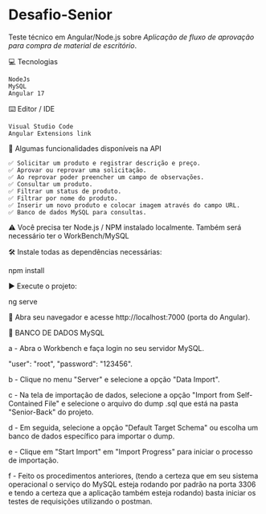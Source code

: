 # Desafio-Senior
Teste técnico em Angular/Node.js sobre *Aplicação de fluxo de aprovação para compra de material de escritório*.

💻 Tecnologias

    NodeJs    
    MySQL
    Angular 17

⌨️ Editor / IDE

    Visual Studio Code
    Angular Extensions link

🔧 Algumas funcionalidades disponíveis na API

    ✅ Solicitar um produto e registrar descrição e preço.    
    ✅ Aprovar ou reprovar uma solicitação.
    ✅ Ao reprovar poder preencher um campo de observações.
    ✅ Consultar um produto.
    ✅ Filtrar um status de produto.
    ✅ Filtrar por nome do produto.
    ✅ Inserir um novo produto e colocar imagem através do campo URL.
    ✅ Banco de dados MySQL para consultas.

⚠️ Você precisa ter Node.js / NPM instalado localmente.
Também será necessário ter o WorkBench/MySQL


   🛠️ Instale todas as dependências necessárias:

npm install

   ▶️ Execute o projeto:

ng serve

📂 Abra seu navegador e acesse http://localhost:7000 (porta do Angular).

🎲 BANCO DE DADOS MySQL

a - Abra o Workbench e faça login no seu servidor MySQL.

"user": "root",
"password": "123456".

b - Clique no menu "Server" e selecione a opção "Data Import".

c - Na tela de importação de dados, selecione a opção "Import from Self-Contained File" e selecione o arquivo do dump .sql que está na pasta "Senior-Back" do projeto.

d - Em seguida, selecione a opção "Default Target Schema" ou escolha um banco de dados específico para importar o dump.

e - Clique em "Start Import" em "Import Progress" para iniciar o processo de importação.

f - Feito os procedimentos anteriores, (tendo a certeza que em seu sistema 	operacional o serviço do MySQL esteja rodando por padrão na porta 3306 e tendo a certeza que a aplicação também esteja rodando) basta iniciar os testes de requisições utilizando o postman.
